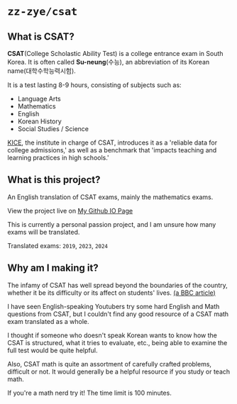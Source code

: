 # `zz-zye/csat`

## What is CSAT?

**CSAT**(College Scholastic Ability Test) is a college entrance exam in South Korea.
It is often called **Su-neung**(수능), an abbreviation of its Korean name(대학수학능력시험).

It is a test lasting 8-9 hours, consisting of subjects such as:
 - Language Arts
 - Mathematics
 - English
 - Korean History
 - Social Studies / Science

[KICE](https://www.kice.re.kr/sub/info.do?m=0205&s=english), the institute in charge of CSAT,
introduces it as a 'reliable data for college admissions,'
as well as a benchmark that 'impacts teaching and learning practices in high schools.'

## What is this project?

An English translation of CSAT exams, mainly the mathematics exams.

View the project live on [My Github IO Page](https://zz-zye.github.io/csat)

This is currently a personal passion project, and I am unsure how many exams will be translated.

Translated exams: `2019`, `2023`, `2024`

## Why am I making it?

The infamy of CSAT has well spread beyond the boundaries of the country,
whether it be its difficulty or its affect on students' lives.
[(a BBC article)](https://www.bbc.com/news/world-asia-46181240)

I have seen English-speaking Youtubers try some hard English and Math questions from CSAT,
but I couldn't find any good resource of a CSAT math exam translated as a whole.

I thought if someone who doesn't speak Korean wants to know how the CSAT is structured, what it tries to evaluate, etc.,
being able to examine the full test would be quite helpful.

Also, CSAT math is quite an assortment of carefully crafted problems, difficult or not.
It would generally be a helpful resource if you study or teach math.

If you're a math nerd try it! The time limit is 100 minutes.
